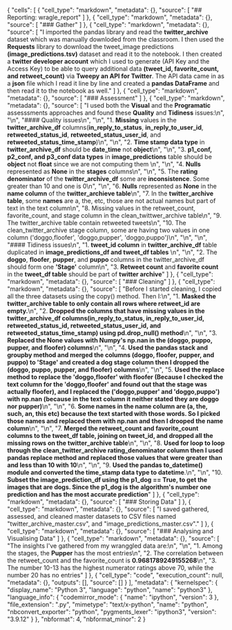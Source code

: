 {
 "cells": [
  {
   "cell_type": "markdown",
   "metadata": {},
   "source": [
    "## Reporting: wragle_report"
   ]
  },
  {
   "cell_type": "markdown",
   "metadata": {},
   "source": [
    "### Gather"
   ]
  },
  {
   "cell_type": "markdown",
   "metadata": {},
   "source": [
    "I imported the pandas library and read the **twitter_archive** dataset which was manually downloded from the classroom. I then used the **Requests** library to download the tweet_image predictions **(image_predictions.tsv)** dataset and read it to the notebook. I then created a **twitter developer account** which I used to generate (API Key and the Access Key) to be able to query additional data **(tweet_id, favorite_count, and retweet_count)** via **Tweepy an API for Twitter**. The API data came in as a **json** file which I read it line by line and created a **pandas DataFrame** and then read it to the notebook as well."
   ]
  },
  {
   "cell_type": "markdown",
   "metadata": {},
   "source": [
    "### Assessment"
   ]
  },
  {
   "cell_type": "markdown",
   "metadata": {},
   "source": [
    "I used both the **Visual** and the **Programatic** assesssments approaches and found these **Quality** and **Tidiness** issues:\n",
    "\n",
    "#### Quality issues\n",
    "\n",
    "1. **Missing** values in the **twitter_archive_df** columns(**in_reply_to_status**, **in_reply_to_user_id**, **retweeted_status_id**, **retweeted_status_user_id**, and **retweeted_status_time_stamp**)\n",
    "\n",
    "2. **Time stamp data type** in **twitter_archive_df** should be **date_time** not **object**\n",
    "\n",
    "3. **p1_conf, p2_conf, and p3_conf data types** in **image_predictions** table should be **object** not **float** since we are not computing them  \n",
    "\n",
    "4. **Nulls** represented as **None** in the **stages** columns\n",
    "\n",
    "5. The **rating denominator** of the **twitter_archive_df** some are **inconsistence**. Some greater than 10 and one is 0\n",
    "\n",
    "6. **Nulls** represented as **None** in the **name column** of the **twitter_archieve table**\n",
    "7. In the **twitter_archive table**, some **names** are a, the, etc, those are not actual names but part of text in the text column\n",
    "8. Missing values in the retweet_count, favorite_count, and stage column in the clean_twittwer_archive table\n",
    "9. The twitter_archive table contain retweeted tweets\n",
    "10. The clean_twitter_archive stage column, some are having two values in one column ('doggo,floofer', 'doggo,pupper', 'doggo,puppo')\n",
    "\n",
    "\n",
    "#### Tidiness issues\n",
    "1. **tweet_id column** in **twitter_archive_df** table duplicated in **image_predictions_df and tweet_df tables**  \n",
    "\n",
    "2. The **doggo**, **floofer**, **pupper**, and **puppo** columns in the twitter_archive_df should form one **'Stage'** column\n",
    "3. **Retweet count** and **favorite count** in the **tweet_df table** should be part of **twitter archive**"
   ]
  },
  {
   "cell_type": "markdown",
   "metadata": {},
   "source": [
    "### Cleaning"
   ]
  },
  {
   "cell_type": "markdown",
   "metadata": {},
   "source": [
    "Before I started cleaning, I copied all the three datasets using the copy() method. Then I:\n",
    "1. **Masked the twitter_archive table to only contain all rows where retweet_id are empty.**\n",
    "2. **Dropped the columns that have missing values in the  twitter_archive_df columns(in_reply_to_status, in_reply_to_user_id, retweeted_status_id, retweeted_status_user_id, and retweeted_status_time_stamp) using pd.drop_null() method**\n",
    "\n",
    "3. **Replaced the None values with Numpy's np.nan in the (doggo, puppo, pupper, and floofer) columns**\n",
    "\n",
    "4. **Used the pandas stack and groupby method and merged the columns (doggo, floofer, pupper, and puppo) to 'Stage' and created a dog stage column then I dropped the (doggo, puppo, pupper, and floofer) columns**\n",
    "\n",
    "5. **Used the replace method to replace the 'doggo,floofer' with floofer (Because I checked the text column for the 'doggo,floofer' and found out that the stage was actually floofer), and I replaced the ('doggo,pupper' and 'doggo,puppo') with np.nan (because in the text column it neither stated they are doggo nor pupper)**\n",
    "\n",
    "6. **Some names in the name column are (a, the, such, an, this etc) because the text started with those words. So I picked those names and replaced them with np.nan and then I drooped the name column**\n",
    "\n",
    "7. **Merged the retweet_count and favorite_count columns to the tweet_df table, joining on tweet_id, and dropped all the missing rows on the twitter_archive table**\n",
    "\n",
    "8. **Used for loop to loop through the clean_twitter_archive rating_denominator column then I used pandas replace method and replaced those values that were greater than and less than 10 with 10**\n",
    "\n",
    "9. **Used the pandas to_datetime() module and converted the time_stamp data type to datetime**.\n",
    "\n",
    "10. **Subset the image_prediction_df using the p1_dog == True, to get the images that are dogs. Since the p1_dog is the algorithm's number one prediction and has the most accurate prediction**"
   ]
  },
  {
   "cell_type": "markdown",
   "metadata": {},
   "source": [
    "### Storing Data"
   ]
  },
  {
   "cell_type": "markdown",
   "metadata": {},
   "source": [
    "I saved gathered, assessed, and cleaned master datasets to CSV files named \"twitter_archive_master.csv\", and \"image_predictions_master.csv\"."
   ]
  },
  {
   "cell_type": "markdown",
   "metadata": {},
   "source": [
    "### Analysing and Visualising Data"
   ]
  },
  {
   "cell_type": "markdown",
   "metadata": {},
   "source": [
    "The insights I've gathered from my wranggled data are:\n",
    "\n",
    "1. Among the stages, the **Pupper** has the most entries\n",
    "2. The correlation between the retweet_count and the favorite_count is **0.9681789249155268**\n",
    "3. The number 10-13 has the highest numerator ratings above 70, while the number 20 has no entries"
   ]
  },
  {
   "cell_type": "code",
   "execution_count": null,
   "metadata": {},
   "outputs": [],
   "source": []
  }
 ],
 "metadata": {
  "kernelspec": {
   "display_name": "Python 3",
   "language": "python",
   "name": "python3"
  },
  "language_info": {
   "codemirror_mode": {
    "name": "ipython",
    "version": 3
   },
   "file_extension": ".py",
   "mimetype": "text/x-python",
   "name": "python",
   "nbconvert_exporter": "python",
   "pygments_lexer": "ipython3",
   "version": "3.9.12"
  }
 },
 "nbformat": 4,
 "nbformat_minor": 2
}
